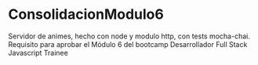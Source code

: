 # ConsolidacionModulo6
Servidor de animes, hecho con node y modulo http, con tests mocha-chai. Requisito para aprobar el Módulo 6 del bootcamp Desarrollador Full Stack Javascript Trainee

